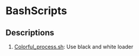 # BashScripts

## Descriptions

1. [Colorful_process.sh](Colorful_process.sh):  Use black and white loader
